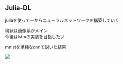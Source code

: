## Julia-DL

juliaを使って一からニューラルネットワークを構築していく  

現状は画像系がメイン  
今後はlstmの実装を目指したい  

mnistを単純なcnnで説いた結果  

![](juliat-DL/output/accuracy.png)
